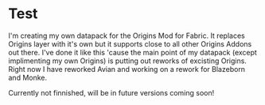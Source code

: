 # Test
I'm creating my own datapack for the Origins Mod for Fabric. It replaces Origins layer with it's own but it supports close to all other Origins Addons out there. I've     done it like this 'cause the main point of my datapack (except implimenting my own Origins) is putting out reworks of excisting Origins. Right now I have reworked Avian and working on a rework for Blazeborn and Monke.

Currently not finnished, will be in future versions coming soon!
